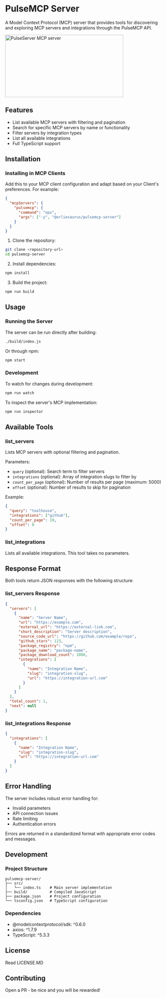 # PulseMCP Server

A Model Context Protocol (MCP) server that provides tools for discovering and exploring MCP servers and integrations through the PulseMCP API.

<a href="https://glama.ai/mcp/servers/pprxunng2s"><img width="380" height="200" src="https://glama.ai/mcp/servers/pprxunng2s/badge" alt="PulseServer MCP server" /></a>

## Features

- List available MCP servers with filtering and pagination
- Search for specific MCP servers by name or functionality
- Filter servers by integration types
- List all available integrations
- Full TypeScript support

## Installation

### Installing in MCP Clients

Add this to your MCP client configuration and adapt based on your Client's preferences. For example:

```json
{
  "mcpServers": {
    "pulsemcp": {
      "command": "npx",
      "args": ["-y", "@orliesaurus/pulsemcp-server"]
    }
  }
}
```

1. Clone the repository:

```bash
git clone <repository-url>
cd pulsemcp-server
```

2. Install dependencies:

```bash
npm install
```

3. Build the project:

```bash
npm run build
```

## Usage

### Running the Server

The server can be run directly after building:

```bash
./build/index.js
```

Or through npm:

```bash
npm start
```

### Development

To watch for changes during development:

```bash
npm run watch
```

To inspect the server's MCP implementation:

```bash
npm run inspector
```

## Available Tools

### list_servers

Lists MCP servers with optional filtering and pagination.

Parameters:

- `query` (optional): Search term to filter servers
- `integrations` (optional): Array of integration slugs to filter by
- `count_per_page` (optional): Number of results per page (maximum: 5000)
- `offset` (optional): Number of results to skip for pagination

Example:

```json
{
  "query": "toolhouse",
  "integrations": ["github"],
  "count_per_page": 10,
  "offset": 0
}
```

### list_integrations

Lists all available integrations. This tool takes no parameters.

## Response Format

Both tools return JSON responses with the following structure:

### list_servers Response

```json
{
  "servers": [
    {
      "name": "Server Name",
      "url": "https://example.com",
      "external_url": "https://external-link.com",
      "short_description": "Server description",
      "source_code_url": "https://github.com/example/repo",
      "github_stars": 123,
      "package_registry": "npm",
      "package_name": "package-name",
      "package_download_count": 1000,
      "integrations": [
        {
          "name": "Integration Name",
          "slug": "integration-slug",
          "url": "https://integration-url.com"
        }
      ]
    }
  ],
  "total_count": 1,
  "next": null
}
```

### list_integrations Response

```json
{
  "integrations": [
    {
      "name": "Integration Name",
      "slug": "integration-slug",
      "url": "https://integration-url.com"
    }
  ]
}
```

## Error Handling

The server includes robust error handling for:

- Invalid parameters
- API connection issues
- Rate limiting
- Authentication errors

Errors are returned in a standardized format with appropriate error codes and messages.

## Development

### Project Structure

```
pulsemcp-server/
├── src/
│   └── index.ts    # Main server implementation
├── build/          # Compiled JavaScript
├── package.json    # Project configuration
└── tsconfig.json   # TypeScript configuration
```

### Dependencies

- @modelcontextprotocol/sdk: ^0.6.0
- axios: ^1.7.9
- TypeScript: ^5.3.3

## License

Read LICENSE.MD

## Contributing

Open a PR - be nice and you will be rewarded!
